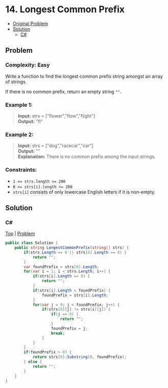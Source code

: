 # 14. Longest Common Prefix

- [Original Problem](https://leetcode.com/problems/longest-common-prefix/description/)
- [Solution](#solution)
  - [C#](#c)

## Problem
### Complexity: Easy

Write a function to find the longest common prefix string amongst an array of strings.

If there is no common prefix, return an empty string `""`.

### Example 1:

> **Input:** strs = ["flower","flow","flight"]\
> **Output:** "fl"

### Example 2:

> **Input:** strs = ["dog","racecar","car"]\
> **Output:** ""\
> **Explanation:** There is no common prefix among the input strings.
 

### Constraints:

- `1 <= strs.length <= 200`
- `0 <= strs[i].length <= 200`
- `strs[i]` consists of only lowercase English letters if it is non-empty.

## Solution

### C#

[Top](#14-longest-common-prefix) | [Problem](#problem)

```csharp
public class Solution {
    public string LongestCommonPrefix(string[] strs) {
        if(strs.Length == 0 || strs[0].Length == 0) {
            return "";
        }
        var foundPrefix = strs[0].Length;
        for(var i = 1; i < strs.Length; i++) {
            if(strs[i].Length == 0) {
                return "";
            }
            if(strs[i].Length < foundPrefix) {
                foundPrefix = strs[i].Length;
            }
            for(var j = 0; j < foundPrefix; j++) {
                if(strs[0][j] != strs[i][j]) {
                    if(j == 0) {
                        return "";
                    }
                    foundPrefix = j;
                    break;
                }
            }
        }
        if(foundPrefix > 0) {
            return strs[0].Substring(0, foundPrefix);
        } else {
            return "";
        }
    }
}
```